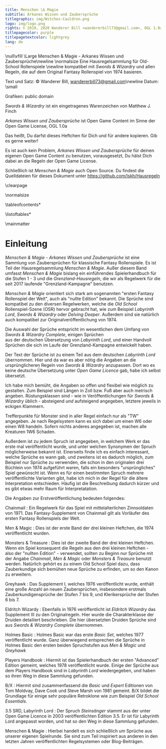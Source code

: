 ```yaml
---
title: Menschen \& Magie
subtitle: Arkanes Wissen und Zaubersprüche
titlegraphic: img/Witches-Cauldron.png
logo: img/logo.png
rights: © 2019, 2020 Wanderer Bill <wandererbill73@gmail.com>, OGL 1.0a
titlepagecolor: purple
titlepagetextcolor: lightgrey
lang: de
---
```


\null\vfill
\Large
Menschen & Magie - Arkanes Wissen und Zaubersprüche\newline
\normalsize
Eine Hausregelsammlung für Old-School Rollenspiele \newline
kompatibel mit *Swords & Wizardry* und allen Regeln, die auf dem
Original Fantasy Rollenspiel von 1974 basieren.

Text und Satz: © Wanderer Bill, 
<wandererbill73@gmail.com>\newline
Datum:
\small

Grafiken: public domain

*Swords & Wizardry* ist ein eingetragenes Warenzeichen von Matthew J.
Finch

*Arkanes Wissen und Zaubersprüche* ist Open Game
Content im Sinne der Open Game License, OGL 1.0a

Das heißt, Du darfst dieses Heftchen für Dich und für andere kopieren.
Gib es gerne weiter! 

Es ist auch kein Problem, *Arkanes Wissen und Zaubersprüche* für deinen
eigenen Open Game Content zu benutzen, vorausgesetzt, Du hälst Dich
dabei an die Regeln der Open Game License.

Schließlich ist *Menschen & Magie* auch Open Source. Du findest die
Quelldateien für dieses Dokument unter 
<https://github.com/lskh/Hausregeln>

\clearpage

\normalsize 

\tableofcontents*

\listoftables*

\mainmatter

# Einleitung

*Menschen & Magie - Arkanes Wissen und Zaubersprüche* ist eine
Sammlung von Zaubersprüchen für klassische Fantasy Rollenspiele.  Es
ist Teil der Hausregelsammlung *Menschen & Magie*. Außer diesem Band
umfasst *Menschen & Magie* bislang ein einführendes Spielerhandbuch
für die Stufen 1 - 3 und die *Grenzland-Hausregeln*, die wir als
Regelwerk für die seit 2017 laufende "Grenzland-Kampagne"
benutzen.

*Menschen & Magie* orientiert sich stark am sogenannten "ersten
Fantasy Rollenspiel der Welt", auch als "nullte Edition" bekannt. Die
Sprüche sind kompatibel zu den
diversen Regelwerken, welche die *Old School* Rollenspiel-Szene (OSR)
hervor gebracht hat, wie zum Beispiel *Labyrinth Lord*, *Swords &
Wizardry* oder *Delving Deeper*. Außerdem sind sie natürlich auch
kompatibel zur Originalveröffentlichung von 1974.

Die Auswahl der Sprüche entspricht im wesentlichen dem Umfang von
*Swords & Wizardry Complete*, einigen Sprüchen  
aus der deutschen Übersetzung von *Labyrinth Lord*, und
einer Handvoll Sprüchen die sich im Laufe der Grenzland-Kampagne entwickelt
haben.

Der Text der Sprüche ist zu einem Teil aus dem deutschen 
*Labyrinth Lord*
übernommen. Hier und da war es aber nötig die Angaben an die
ursprünglicheren Regeln von *Swords & Wizardry* anzupassen. Dort wo es
keine deutsche Übersetzung unter *Open Game Licence* gab, habe ich
selbst übersetzt.

Ich habe mich bemüht, die Angaben so offen und flexibel wie möglich zu
gestalten. Zum Beispiel sind Längen in Zoll bzw. Fuß aber auch
metrisch angeben. Rüstungsklassen sind - wie in Veröffentlichungen für
*Swords & Wizardry* üblich - absteigend *und* aufsteigend angegeben,
letztere jeweils in eckigen Klammern.

Trefferpunkte für Monster sind in aller Regel einfach nur als "TW"
angegeben. Je nach Regelsystem kann es sich dabei um einen W6 oder
einen W8 handeln. Sofern nichts anderes angegeben ist, machen alle
Kreaturen 1W6 Schaden.

Außerdem ist zu jedem Spruch ist angegeben, in welchem Werk er das erste mal
veröffentlicht wurde, und unter welchen Synonymen der Spruch
möglicherweise bekannt ist. Einerseits finde ich es einfach interessant,
welche Sprüche es wann gab, und zweitens ist es dadurch möglich, zum
Beispiel nur Sprüche zu verwenden, die schon in den originalen drei
Büchlein von 1974 aufgeführt waren, falls ein besonders "ursprüngliches" Spiel
gewünscht ist. Wenn es für einen bestimmten Spruch mehrere
veröffentlichte Varianten gibt, habe ich mich in der Regel für die
ältere Interpretation entschieden. Häufig ist die Beschreibung dadurch
kürzer und es gibt etwas mehr Raum für Interpretatation.

Die Angaben zur Erstveröffentlichung bedeuten folgendes:

Chainmail
:    Ein Regelwerk für das Spiel mit mittelalterlichen Zinnsoldaten
von 1971. Das
Fantasy-Supplement von Chainmail gilt als Vorläufer des ersten Fantasy
Rollenspiels der Welt.

Men & Magic
:    Dies ist der erste Band der drei kleinen Heftchen, die 1974
veröffentlicht wurden. 

Monsters & Treasure
:    Dies ist der zweite Band der drei kleinen Heftchen. 
Wenn ein Spiel konsequent die Regeln aus den drei kleinen Heftchen -  
also der "nullten Edition"  - verwendet, sollten zu Beginn nur Sprüche
mit der Angabe *Chainmail*, *Men & Magic* oder *Monsters & Treasure*
benutzt werden. Natürlich gehört es zu einem Old School Spiel dazu,
dass Zauberkundige sich bemühen neue Sprüche zu erfinden, um so
den Kanon zu erweitern.

Greyhawk
:    Das Supplement I, welches 1976 veröffentlicht wurde, enthält eine
große Anzahl an neuen Zaubersprüchen, insbesondere erstmals
Zauberkundigensprüche der Stufen 7 bis 9, und Klerikersprüche der
Stufen 6 bis 7.

Eldritch Wizardy
:    Ebenfalls in 1976 veröffentlicht ist *Eldritch Wizardry* das
Supplement III zu den Originalregeln. Hier wurde die Charakterklasse
der Druiden detailiert beschrieben. Die hier übersetzten Druiden Sprüche
sind aus *Swords & Wizardry Complete* übernommen.

Holmes Basic
:    Holmes Basic war das erste *Basic Set*, welches 1977
veröffentlicht wurde. Ganz überwiegend entsprechen die Sprüche in
Holmes Basic den ersten beiden Spruchstufen aus *Men & Magic* und
*Greyhawk*

Players Handbook
:    Hiermit ist das Spielerhandbuch der ersten "Advanced" Edition
gemeint, welches 1978 veröffentlicht wurde. Einige der Sprüche aus dem
Players Handbook sind in *Labyrinth Lord* wiedergegeben, und haben so
ihren Weg in diese Sammlung gefunden.

B/X
:    Hiermit sind zusammenfassend die *Basic* und *Expert* Editionen
von Tom Moldvay, Dave Cook und Steve Marsh von 1981 gemeint. B/X bildet die
Grundlage für einige sehr populäre Retroklone wie zum Beispiel *Old
School Essentials*.

3.5 SRD, Labyrinth Lord
:    Der Spruch *Steinsänger* stammt aus der unter Open Game Licence
in 2003 veröffentlichten Edition 3.5. Er ist für Labyrinth Lord angepasst
worden, und hat so den Weg in diese Sammlung gefunden.

Menschen & Magie
:    Hierbei handelt es sich schließlich um Sprüche aus unserer
eigenen Spielrunde. Sie sind zum Teil inspiriert aus anderen in den
letzten Jahren veröffentlichten Regelsystemen oder Blog-Beiträgen.


